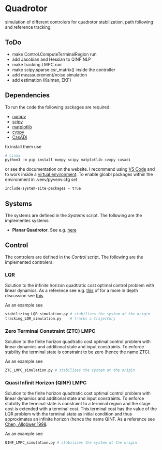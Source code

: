 # Quadrotor
simulation of different controlers for quadrotor stabilization, path following and reference tracking

## ToDo
* make Control.ComputeTerminalRegion run
* add Jacobian and Hessian to QINF NLP
* make tracking LMPC run
* make scipy.sparse.csr_matrix() inside the controller
* add meassuerement/noise simulation
* add estimation (Kalman, EKF)

## Dependencies
To run the code the following packages are required:
* [numpy](https://numpy.org/)
* [scipy](https://www.scipy.org/)
* [matplotlib](https://matplotlib.org/)
* [cvxpy](https://www.cvxpy.org/index.html)
* [CasADi](https://web.casadi.org/)

to install them use

```python
# Linux
python3 -m pip install numpy scipy matplotlib cvxpy casadi
```

or see the documentation on the website. I recommend using [VS Code](https://code.visualstudio.com/) and to work inside a [virtual environment](https://code.visualstudio.com/docs/python/python-tutorial). To enable gloabl packages within the environment in .venv/pyvenv.cfg set

```python
include-system-site-packages = true
```

## Systems
The systems are defined in the *Systems* script. The following are the implementes systems:

* **Planar Quadrotor**. See e.g. [here](http://underactuated.mit.edu/acrobot.html#section3)

## Control
The controlers are defined in the *Control* script. The following are the implemented controlers:
### LQR
Solution to the infinite horizon quadtratic cost optimal control problem with linear dynamics. As a reference see e.g. [this](https://en.wikipedia.org/wiki/Linear%E2%80%93quadratic_regulator) of for a more in depth discussion see [this](https://www.acin.tuwien.ac.at/file/teaching/master/Regelungssysteme-1/VO_Regelungssysteme1_2018.pdf).

As an example see

```python
stabilizing_LQR_simulation.py # stabilizes the system at the origin
tracking_LQR_simulation.py    # tracks a trajectory
```


### Zero Terminal Constraint (ZTC) LMPC
Solution to the finite horizon quadtratic cost optimal control problem with linear dynamics and additional state and input constraints. To enforce stability the terminal state is constraint to be zero (hence the name ZTC).

As an example see

```python
ZTC_LMPC_simulation.py # stabilizes the system at the origin
```

### Quasi Infinit Horizon (QINF) LMPC
Solution to the finite horizon quadtratic cost optimal control problem with linear dynamics and additional state and input constraints. To enforce stability the terminal state is constraint to a terminal region and the stage cost is extended with a terminal cost. This terminal cost has the value of the LQR problem with the terminal state as initial condition and thus approximates an infinite horizon (hence the name QINF. As a reference see [Chen, Allgöwer 1998](http://www.paper.edu.cn/scholar/showpdf/OUD2INwINTj0IxeQh).

As an example see

```python
QINF_LMPC_simulation.py # stabilizes the system at the origin
```